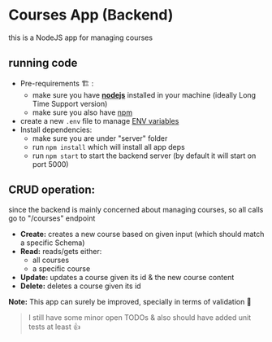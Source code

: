 # Courses App (Backend)

this is a NodeJS app for managing courses

## running code
- Pre-requirements :building_construction: :
    - make sure you have [**nodejs**](https://nodejs.org/en/download) installed in your machine (ideally Long Time Support version)
    - make sure you also have [npm](https://learnubuntu.com/install-npm/)
- create a new `.env` file to manage [ENV variables](https://dev.to/henriqueinonhe/frontend-environment-variables-what-why-and-how-1c1)
- Install dependencies:
    - make sure you are under "server" folder
    - run `npm install` which will install all app deps
    - run `npm start` to start the backend server (by default it will start on port 5000)

## CRUD operation:
since the backend is mainly concerned about managing courses, so all calls go to "/courses" endpoint

- **Create:** creates a new course based on given input (which should match a specific Schema)
- **Read:** reads/gets either:
    - all courses
    - a specific course
- **Update:** updates a course given its id & the new course content
- **Delete:** deletes a course given its id

**Note:**
This app can surely be improved, specially in terms of validation :smiling_face_with_tear:
>I still have some minor open TODOs & also should have added unit tests at least :thumbsup:

